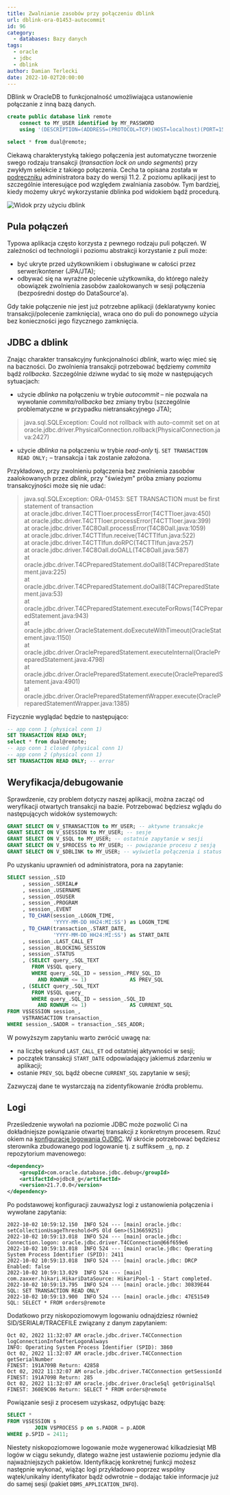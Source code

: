 ```yaml
---
title: Zwalnianie zasobów przy połączeniu dblink
url: dblink-ora-01453-autocommit
id: 96
category:
  - databases: Bazy danych
tags:
  - oracle
  - jdbc
  - dblink
author: Damian Terlecki
date: 2022-10-02T20:00:00
---
```


DBlink w OracleDB to funkcjonalność umożliwiająca ustanowienie połączanie z inną bazą danych.

```sql
create public database link remote
    connect to MY_USER identified by MY_PASSWORD
    using '(DESCRIPTION=(ADDRESS=(PROTOCOL=TCP)(HOST=localhost)(PORT=1521))(CONNECT_DATA=(service_name=ORCLPDB1)))';

select * from dual@remote;
```

Ciekawą charakterystyką takiego połączenia jest automatyczne tworzenie swego rodzaju transakcji (*transaction lock on undo segments*) przy zwykłym selekcie z takiego połączenia.
Cecha ta opisana została w [podręczniku](https://docs.oracle.com/cd/E18283_01/server.112/e17120/ds_appdev002.htm) administratora bazy do wersji 11.2.
Z poziomu aplikacji jest to szczególnie interesujące pod względem zwalniania zasobów. Tym bardziej, kiedy możemy ukryć wykorzystanie dblinka pod widokiem bądź procedurą.

<img src="/img/hq/ora-01453-dblink-autocommit.png" alt="Widok przy użyciu dblink" title="Widok przy użyciu dblink">

## Pula połączeń

Typowa aplikacja często korzysta z pewnego rodzaju puli połączeń.
W zależności od technologii i poziomu abstrakcji korzystanie z puli może:
- być ukryte przed użytkownikiem i obsługiwane w całości przez serwer/kontener (JPA/JTA);
- odbywać się na wyraźne polecenie użytkownika, do którego należy obowiązek zwolnienia zasobów zaalokowanych w sesji połączenia (bezpośredni dostęp do DataSource'a).

Gdy takie połączenie nie jest już potrzebne aplikacji (deklaratywny koniec transakcji/polecenie zamknięcia), wraca ono do puli do ponownego użycia bez konieczności jego fizycznego zamknięcia.

## JDBC a dblink

Znając charakter transakcyjny funkcjonalności *dblink*, warto więc mieć się na baczności.
Do zwolnienia transakcji potrzebować będziemy *commita* bądź *rollbacka*.
Szczególnie dziwne wydać to się może w następujących sytuacjach:
- użycie *dblinka* na połączeniu w trybie *autocommit* – nie pozwala na wywołanie *commita/rollbacka* bez zmiany trybu (szczególnie problematyczne w przypadku nietransakcyjnego JTA);
> java.sql.SQLException: Could not rollback with auto-commit set on
at oracle.jdbc.driver.PhysicalConnection.rollback(PhysicalConnection.java:2427)
- użycie *dblinka* na połączeniu w trybie *read-only* tj. `SET TRANSACTION READ ONLY;` – transakcja i tak zostanie założona.

Przykładowo, przy zwolnieniu połączenia bez zwolnienia zasobów zaalokowanych przez *dblink*, przy "świeżym" próba zmiany poziomu transakcyjności
może się nie udać:
> java.sql.SQLException: ORA-01453: SET TRANSACTION must be first statement of transaction  
	at oracle.jdbc.driver.T4CTTIoer.processError(T4CTTIoer.java:450)  
	at oracle.jdbc.driver.T4CTTIoer.processError(T4CTTIoer.java:399)  
	at oracle.jdbc.driver.T4C8Oall.processError(T4C8Oall.java:1059)  
	at oracle.jdbc.driver.T4CTTIfun.receive(T4CTTIfun.java:522)  
	at oracle.jdbc.driver.T4CTTIfun.doRPC(T4CTTIfun.java:257)  
	at oracle.jdbc.driver.T4C8Oall.doOALL(T4C8Oall.java:587)  
	at oracle.jdbc.driver.T4CPreparedStatement.doOall8(T4CPreparedStatement.java:225)  
	at oracle.jdbc.driver.T4CPreparedStatement.doOall8(T4CPreparedStatement.java:53)  
	at oracle.jdbc.driver.T4CPreparedStatement.executeForRows(T4CPreparedStatement.java:943)  
	at oracle.jdbc.driver.OracleStatement.doExecuteWithTimeout(OracleStatement.java:1150)  
	at oracle.jdbc.driver.OraclePreparedStatement.executeInternal(OraclePreparedStatement.java:4798)  
	at oracle.jdbc.driver.OraclePreparedStatement.execute(OraclePreparedStatement.java:4901)  
	at oracle.jdbc.driver.OraclePreparedStatementWrapper.execute(OraclePreparedStatementWrapper.java:1385)

Fizycznie wyglądać będzie to następująco:
```sql
-- app conn 1 (physical conn 1)
SET TRANSACTION READ ONLY;
select * from dual@remote;
-- app conn 1 closed (physical conn 1)
-- app conn 2 (physical conn 1)
SET TRANSACTION READ ONLY; -- error
```

## Weryfikacja/debugowanie

Sprawdzenie, czy problem dotyczy naszej aplikacji, można zacząć od weryfikacji otwartych transakcji na bazie.
Potrzebować będziesz wglądu do następujących widoków systemowych:
```sql
GRANT SELECT ON V_$TRANSACTION to MY_USER; -- aktywne transakcje
GRANT SELECT ON V_$SESSION to MY_USER; -- sesje
GRANT SELECT ON V_$SQL to MY_USER; -- ostatnie zapytanie w sesji
GRANT SELECT ON V_$PROCESS to MY_USER; -- powiązanie procesu z sesją
GRANT SELECT ON V_$DBLINK to MY_USER; -- wyświetla połączenia i status transakcji, ale jedynie te będące wynikiem działania obecnej sesji
```

Po uzyskaniu uprawnień od administratora, pora na zapytanie:

```sql
SELECT session_.SID
     , session_.SERIAL#
     , session_.USERNAME
     , session_.OSUSER
     , session_.PROGRAM
     , session_.EVENT
     , TO_CHAR(session_.LOGON_TIME,
               'YYYY-MM-DD HH24:MI:SS') as LOGON_TIME
     , TO_CHAR(transaction_.START_DATE,
               'YYYY-MM-DD HH24:MI:SS') as START_DATE
     , session_.LAST_CALL_ET
     , session_.BLOCKING_SESSION
     , session_.STATUS
     , (SELECT query_.SQL_TEXT
        FROM V$SQL query_
        WHERE query_.SQL_ID = session_.PREV_SQL_ID
          AND ROWNUM <= 1)              AS PREV_SQL
     , (SELECT query_.SQL_TEXT
        FROM V$SQL query_
        WHERE query_.SQL_ID = session_.SQL_ID
          AND ROWNUM <= 1)              AS CURRENT_SQL
FROM V$SESSION session_,
     V$TRANSACTION transaction_
WHERE session_.SADDR = transaction_.SES_ADDR;
```
W powyższym zapytaniu warto zwrócić uwagę na:
- na liczbę sekund `LAST_CALL_ET` od ostatniej aktywności w sesji;
- początek transakcji `START_DATE` odpowiadający jakiemuś zdarzeniu w aplikacji;
- ostanie `PREV_SQL` bądź obecne `CURRENT_SQL` zapytanie w sesji;

Zazwyczaj dane te wystarczają na zidentyfikowanie źródła problemu.

## Logi

Prześledzenie wywołań na poziomie JDBC może pozwolić Ci na dokładniejsze powiązanie otwartej transakcji z konkretnym procesem.
Rzuć okiem na [konfigurację logowania OJDBC](https://docs.oracle.com/database/121/JJDBC/diagnose.htm#JJDBC28885).
W skrócie potrzebować będziesz sterownika zbudowanego pod logowanie tj. z suffiksem `_g`, np. z repozytorium mavenowego:
```xml
<dependency>
    <groupId>com.oracle.database.jdbc.debug</groupId>
    <artifactId>ojdbc8_g</artifactId>
    <version>21.7.0.0</version>
</dependency>
```

Po podstawowej konfiguracji zauważysz logi z ustanowienia połączenia i wywołane zapytania:
```plaintext
2022-10-02 10:59:12.150  INFO 524 --- [main] oracle.jdbc: setCollectionUsageThreshold<PS Old Gen>(5136659251)
2022-10-02 10:59:13.018  INFO 524 --- [main] oracle.jdbc: Connection.logon: oracle.jdbc.driver.T4CConnection@66f659e6
2022-10-02 10:59:13.018  INFO 524 --- [main] oracle.jdbc: Operating System Process Identifier (SPID): 2411
2022-10-02 10:59:13.018  INFO 524 --- [main] oracle.jdbc: DRCP Enabled: false
2022-10-02 10:59:13.029  INFO 524 --- [main] com.zaxxer.hikari.HikariDataSource: HikariPool-1 - Start completed.
2022-10-02 10:59:13.795  INFO 524 --- [main] oracle.jdbc: 30839E44 SQL: SET TRANSACTION READ ONLY
2022-10-02 10:59:13.900  INFO 524 --- [main] oracle.jdbc: 47E51549 SQL: SELECT * FROM orders@remote
```

Dodatkowo przy niskopoziomowym logowaniu odnajdziesz również SID/SERIAL#/TRACEFILE związany z danym zapytaniem:

```plaintext
Oct 02, 2022 11:32:07 AM oracle.jdbc.driver.T4CConnection logConnectionInfoAfterLogonAlways
INFO: Operating System Process Identifier (SPID): 3860
Oct 02, 2022 11:32:07 AM oracle.jdbc.driver.T4CConnection getSerialNumber
FINEST: 191A709B Return: 42858
Oct 02, 2022 11:32:07 AM oracle.jdbc.driver.T4CConnection getSessionId
FINEST: 191A709B Return: 285
Oct 02, 2022 11:32:07 AM oracle.jdbc.driver.OracleSql getOriginalSql
FINEST: 360E9C06 Return: SELECT * FROM orders@remote
```

Powiązanie sesji z procesem uzyskasz, odpytując bazę:
```sql
SELECT *
FROM V$SESSION s
         JOIN V$PROCESS p on s.PADDR = p.ADDR
WHERE p.SPID = 2411;
```

Niestety niskopoziomowe logowanie może wygenerować kilkadziesiąt MB logów w ciągu sekundy, dlatego ważne jest ustawienie poziomu
jedynie dla najważniejszych pakietów. Identyfikację konkretnej funkcji możesz następnie wykonać, wiążąc logi przykładowo poprzez wspólny wątek/unikalny identyfikator
bądź odwrotnie – dodając takie informacje już do samej sesji (pakiet `DBMS_APPLICATION_INFO`). 
